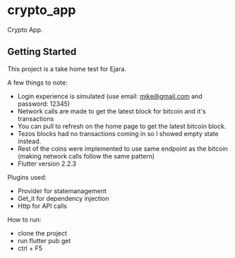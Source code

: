 # crypto_app

Crypto App.

## Getting Started

This project is a take home test for Ejara.

A few things to note:

- Login experience is simulated (use email: mike@gmail.com and password: 12345)
- Network calls are made to get the latest block for bitcoin and it's transactions
- You can pull to refresh on the home page to get the latest bitcoin block.
- Tezos blocks had no transactions coming in so I showed empty state instead.
- Rest of the coins were implemented to use same endpoint as the bitcoin (making network calls follow the same pattern)
- Flutter version 2.2.3

Plugins used:

- Provider for statemanagement
- Get_it for dependency injection
- Http for API calls

How to run:

- clone the project
- run flutter pub get
- ctrl + F5
